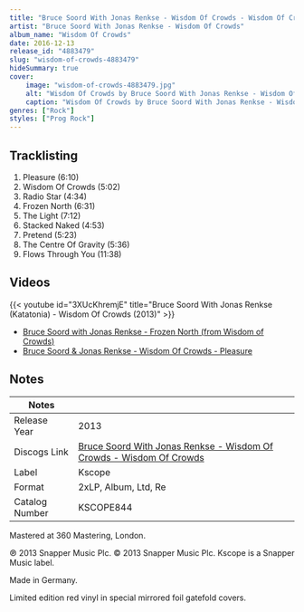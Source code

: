 ```yaml
---
title: "Bruce Soord With Jonas Renkse - Wisdom Of Crowds - Wisdom Of Crowds"
artist: "Bruce Soord With Jonas Renkse - Wisdom Of Crowds"
album_name: "Wisdom Of Crowds"
date: 2016-12-13
release_id: "4883479"
slug: "wisdom-of-crowds-4883479"
hideSummary: true
cover:
    image: "wisdom-of-crowds-4883479.jpg"
    alt: "Wisdom Of Crowds by Bruce Soord With Jonas Renkse - Wisdom Of Crowds"
    caption: "Wisdom Of Crowds by Bruce Soord With Jonas Renkse - Wisdom Of Crowds"
genres: ["Rock"]
styles: ["Prog Rock"]
---
```


## Tracklisting
1. Pleasure (6:10)
2. Wisdom Of Crowds (5:02)
3. Radio Star (4:34)
4. Frozen North (6:31)
5. The Light (7:12)
6. Stacked Naked (4:53)
7. Pretend (5:23)
8. The Centre Of Gravity (5:36)
9. Flows Through You (11:38)

## Videos
{{< youtube id="3XUcKhremjE" title="Bruce Soord With Jonas Renkse (Katatonia) -  Wisdom Of Crowds (2013)" >}}
- [Bruce Soord with Jonas Renkse - Frozen North (from Wisdom of Crowds)](https://www.youtube.com/watch?v=P66D8U7xxh8)
- [Bruce Soord & Jonas Renkse - Wisdom Of Crowds - Pleasure](https://www.youtube.com/watch?v=Ulmm9ItsyEQ)


## Notes

| Notes          |             |
| ---------------| ----------- |
| Release Year   | 2013 |
| Discogs Link   | [Bruce Soord With Jonas Renkse - Wisdom Of Crowds - Wisdom Of Crowds](https://www.discogs.com/release/4883479-Bruce-Soord-With-Jonas-Renkse-Wisdom-Of-Crowds-Wisdom-Of-Crowds) |
| Label          | Kscope |
| Format         | 2xLP, Album, Ltd,  Re |
| Catalog Number | KSCOPE844 |

Mastered at 360 Mastering, London.  ℗ 2013 Snapper Music Plc. © 2013 Snapper Music Plc. Kscope is a Snapper Music label.  Made in Germany.  Limited edition red vinyl in special mirrored foil gatefold covers.

